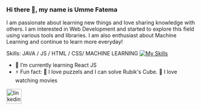 ### Hi there 👋, my name is Umme Fatema
I am passionate about learning new things and love sharing knowledge with others. I am interested in Web Development and started to explore this field using various tools and libraries. I am also enthusiast about Machine Learning and continue to learn more everyday!

Skills: JAVA / JS / HTML / CSS/ MACHINE LEARNING
[![My Skills](https://skillicons.dev/icons?i=java,js,html,css)](https://skillicons.dev)
- 🌱 I’m currently learning React JS 
- ⚡ Fun fact:  🧩 I love puzzels and I can solve Rubik's Cube. 🎥 I love watching movies 


[<img src='https://cdn.jsdelivr.net/npm/simple-icons@3.0.1/icons/linkedin.svg' alt='linkedin' height='40'>](https://www.linkedin.com/in/https://www.linkedin.com/in/umme-fatema-052876198//)  

